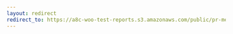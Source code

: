 ```yaml
---
layout: redirect
redirect_to: https://a8c-woo-test-reports.s3.amazonaws.com/public/pr-merge/45856/api/index.html
---
```

